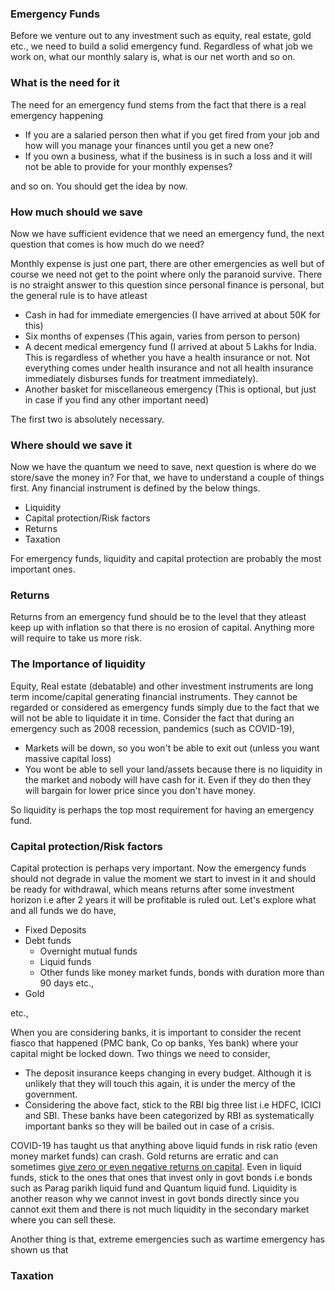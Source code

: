 ### Emergency Funds

Before we venture out to any investment such as equity, real estate, gold etc., we need to build a solid emergency fund. Regardless of what job we work on, what our monthly salary is, what is our net worth and so on. 

### What is the need for it

The need for an emergency fund stems from the fact that there is a real emergency happening

- If you are a salaried person then what if you get fired from your job and how will you manage your finances until you get a new one?
- If you own a business, what if the business is in such a loss and it will not be able to provide for your monthly expenses?

and so on. You should get the idea by now.

### How much should we save

Now we have sufficient evidence that we need an emergency fund, the next question that comes is how much do we need? 

Monthly expense is just one part, there are other emergencies as well but of course we need not get to the point where only the paranoid survive. There is no straight answer to this question since personal finance is personal, but the general rule is to have atleast 

- Cash in had for immediate emergencies (I have arrived at about 50K for this)
- Six months of expenses (This again, varies from person to person)
- A decent medical emergency fund (I arrived at about 5 Lakhs for India. This is regardless of whether you have a health insurance or not. Not everything comes under health insurance and not all health insurance immediately disburses funds for treatment immediately).
- Another basket for miscellaneous emergency (This is optional, but just in case if you find any other important need)

The first two is absolutely necessary.

### Where should we save it

Now we have the quantum we need to save, next question is where do we store/save the money in? For that, we have to understand a couple of things first. Any financial instrument is defined by the below things.

- Liquidity
- Capital protection/Risk factors
- Returns
- Taxation

For emergency funds, liquidity and capital protection are probably the most important ones.

### Returns

Returns from an emergency fund should be to the level that they atleast keep up with inflation so that there is no erosion of capital. Anything more will require to take us more risk.

### The Importance of liquidity

Equity, Real estate (debatable) and other investment instruments are long term income/capital generating financial instruments. They cannot be regarded or considered as emergency funds simply due to the fact that we will not be able to liquidate it in time. Consider the fact that during an emergency such as 2008 recession, pandemics (such as COVID-19), 

- Markets will be down, so you won't be able to exit out (unless you want massive capital loss)
- You wont be able to sell your land/assets because there is no liquidity in the market and nobody will have cash for it. Even if they do then they will bargain for lower price since you don't have money.

So liquidity is perhaps the top most requirement for having an emergency fund.

### Capital protection/Risk factors

Capital protection is perhaps very important. Now the emergency funds should not degrade in value the moment we start to invest in it and should be ready for withdrawal, which means returns after some investment horizon i.e after 2 years it will be profitable is ruled out. Let's explore what and all funds we do have,

- Fixed Deposits
- Debt funds
  - Overnight mutual funds
  - Liquid funds
  - Other funds like money market funds, bonds with duration more than 90 days etc.,
- Gold

etc.,

When you are considering banks, it is important to consider the recent fiasco that happened (PMC bank, Co op banks, Yes bank) where your capital might be locked down. Two things we need to consider,

- The deposit insurance keeps changing in every budget. Although it is unlikely that they will touch this again, it is under the mercy of the government. 
- Considering the above fact, stick to the RBI big three list i.e HDFC, ICICI and SBI. These banks have been categorized by RBI as systematically important banks so they will be bailed out in case of a crisis.

COVID-19 has taught us that anything above liquid funds in risk ratio (even money market funds) can crash. Gold returns are erratic and can sometimes [give zero or even negative returns on capital](https://freefincal.com/do-not-expect-returns-from-your-gold-investments-do-this-instead/). Even in liquid funds, stick to the ones that ones that invest only in govt bonds i.e bonds such as Parag parikh liquid fund and Quantum liquid fund. Liquidity is another reason why we cannot invest in govt bonds directly since you cannot exit them and there is not much liquidity in the secondary market where you can sell these.

Another thing is that, extreme emergencies such as wartime emergency has shown us that 

### Taxation


  


